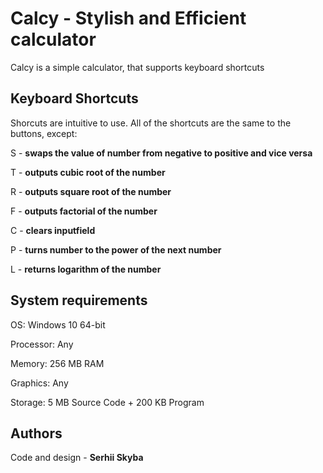 # Calcy - Stylish and Efficient calculator
Calcy is a simple calculator, that supports keyboard shortcuts
## Keyboard Shortcuts
Shorcuts are intuitive to use. All of the shortcuts are the same to the buttons, except:

S - **swaps the value of number from negative to positive and vice versa**

T - **outputs cubic root of the number**

R - **outputs square root of the number**

F - **outputs factorial of the number**

C - **clears inputfield**

P - **turns number to the power of the next number**

L - **returns logarithm of the number**
## System requirements
OS: Windows 10 64-bit

Processor: Any

Memory: 256 MB RAM

Graphics: Any

Storage: 5 MB Source Code + 200 KB Program

## Authors
Code and design - **Serhii Skyba**
